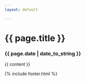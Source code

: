 ```yaml
---
layout: default

---
```

<h1> {{ page.title }} </h1>
<h3> {{ page.date | date_to_string }} </h3>

{{ content }}

{% include footer.html %}